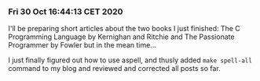 ### Fri 30 Oct 16:44:13 CET 2020

I'll be preparing short articles about the two books I just finished: The C Programming Language by Kernighan and Ritchie and The Passionate Programmer by Fowler but in the mean time...

I just finally figured out how to use aspell, and thusly added `make spell-all` command to my blog and reviewed and corrected all posts so far.
